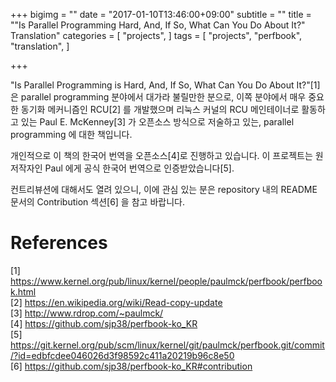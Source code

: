 +++
bigimg = ""
date = "2017-01-10T13:46:00+09:00"
subtitle = ""
title = "\"Is Parallel Programming Hard, And, If So, What Can You Do About It?\" Translation"
categories = [
	"projects",
]
tags = [
	"projects",
	"perfbook",
	"translation",
]

+++

"Is Parallel Programming is Hard, And, If So, What Can You Do About It?"[1] 은
parallel programming 분야에서 대가라 불릴만한 분으로, 이쪽 분야에서 매우 중요한
동기화 메커니즘인 RCU[2] 를 개발했으며 리눅스 커널의 RCU 메인테이너로 활동하고
있는 Paul E. McKenney[3] 가 오픈소스 방식으로 저술하고 있는, parallel
programming 에 대한 책입니다.

개인적으로 이 책의 한국어 번역을 오픈소스[4]로 진행하고 있습니다.  이
프로젝트는 원저작자인 Paul 에게 공식 한국어 번역으로 인증받았습니다[5].


컨트리뷰션에 대해서도 열려 있으니, 이에 관심 있는 분은 repository 내의 README
문서의 Contribution 섹션[6] 을 참고 바랍니다.


References
==========

[1] https://www.kernel.org/pub/linux/kernel/people/paulmck/perfbook/perfbook.html  
[2] https://en.wikipedia.org/wiki/Read-copy-update  
[3] http://www.rdrop.com/~paulmck/  
[4] https://github.com/sjp38/perfbook-ko_KR  
[5] https://git.kernel.org/pub/scm/linux/kernel/git/paulmck/perfbook.git/commit/?id=edbfcdee046026d3f98592c411a20219b96c8e50  
[6] https://github.com/sjp38/perfbook-ko_KR#contribution
